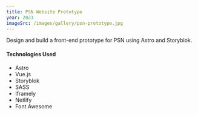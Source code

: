 ```yaml
---
title: PSN Website Prototype
year: 2023
imageSrc: /images/gallery/psn-prototype.jpg
---
```


Design and build a front-end prototype for PSN using Astro and Storyblok.

#### Technologies Used

* Astro
* Vue.js
* Storyblok
* SASS
* Iframely
* Netlify
* Font Awesome
